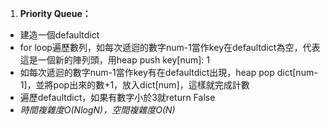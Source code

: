 1. **Priority Queue：**

- 建造一個defaultdict
- for loop遍歷數列，如每次遞迴的數字num-1當作key在defaultdict為空，代表這是一個新的陣列頭，用heap push key[num]: 1
- 如每次遞迴的數字num-1當作key有在defaultdict出現，heap pop dict[num-1]，並將pop出來的數+1，放入dict[num]，這樣就完成計數
- 遍歷defaultdict，如果有數字小於3就return False
- *時間複雜度O(NlogN)，空間複雜度O(N)*
